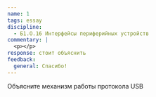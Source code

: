 ```yaml
---
name: 1
tags: essay
discipline:
  - Б1.О.16 Интерфейсы периферийных устройств
commentary: |
  <p></p>
response: стоит объяснить
feedback:
  general: Cпасибо!
---
```


Объясните механизм работы протокола USB